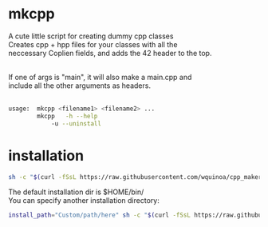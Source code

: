 # mkcpp
A cute little script for creating dummy cpp classes <br>
Creates cpp + hpp files for your classes with all the <br>
neccessary Coplien fields, and adds the 42 header to the top. <br><br>

If one of args is "main", it will also make a main.cpp and <br>include all the other arguments as headers. <br><br>

```bash
usage:	mkcpp <filename1> <filename2> ...
		mkcpp	-h --help
			-u --uninstall
```

# installation
```bash
sh -c "$(curl -fSsL https://raw.githubusercontent.com/wquinoa/cpp_maker/master/install.sh)"
```
The default installation dir is $HOME/bin/<br>
You can specify another installation directory: <br>
```bash
install_path="Custom/path/here" sh -c "$(curl -fSsL https://raw.githubusercontent.com/wquinoa/cpp_maker/master/install.sh)"
```
